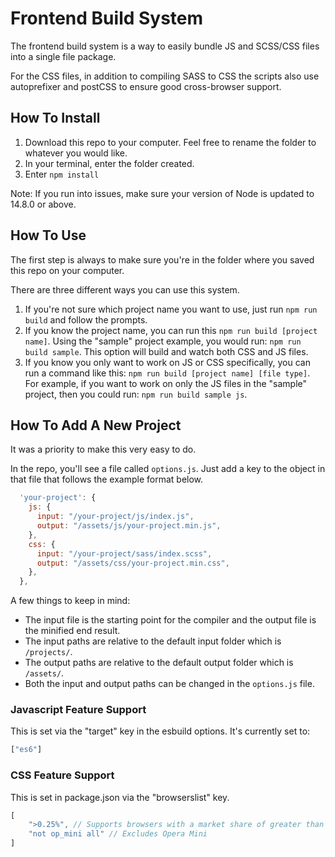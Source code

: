 
# Frontend Build System

The frontend build system is a way to easily bundle JS and SCSS/CSS files into a single file package.

For the CSS files, in addition to compiling SASS to CSS the scripts also use autoprefixer and postCSS to ensure good cross-browser support.

## How To Install

1. Download this repo to your computer. Feel free to rename the folder to whatever you would like.
2. In your terminal, enter the folder created.
3. Enter ```npm install ```

Note: If you run into issues, make sure your version of Node is updated to 14.8.0 or above.

## How To Use

The first step is always to make sure you're in the folder where you saved this repo on your computer. 

There are three different ways you can use this system.

1. If you're not sure which project name you want to use, just run ```npm run build``` and follow the prompts.
2. If you know the project name, you can run this ```npm run build [project name]```. Using the "sample" project example, you would run: ```npm run build sample```. This option will build and watch both CSS and JS files.
3. If you know you only want to work on JS or CSS specifically, you can run a command like this: ```npm run build [project name] [file type]```. For example, if you want to work on only the JS files in the "sample" project, then you could run: ```npm run build sample js```.

## How To Add A New Project
It was a priority to make this very easy to do.

In the repo, you'll see a file called ```options.js```. Just add a key to the object in that file that follows the example format below.

```js
  'your-project': {
    js: {
      input: "/your-project/js/index.js",
      output: "/assets/js/your-project.min.js",
    },
    css: {
      input: "/your-project/sass/index.scss",
      output: "/assets/css/your-project.min.css",
    },
  },
```

A few things to keep in mind:

* The input file is the starting point for the compiler and the output file is the minified end result.
* The input paths are relative to the default input folder which is ```/projects/```. 
* The output paths are relative to the default output folder which is ```/assets/```. 
* Both the input and output paths can be changed in the ```options.js``` file.


### Javascript Feature Support

This is set via the "target" key in the esbuild options. It's currently set to:

```js
["es6"]
```

### CSS Feature Support

This is set in package.json via the "browserslist" key.

```js
[
    ">0.25%", // Supports browsers with a market share of greater than 0.25%
    "not op_mini all" // Excludes Opera Mini
]
```
